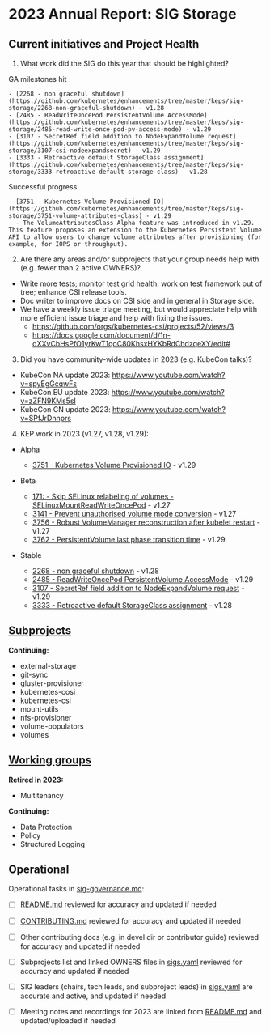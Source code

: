 # 2023 Annual Report: SIG Storage

## Current initiatives and Project Health

1. What work did the SIG do this year that should be highlighted?

<!--
   Some example items that might be worth highlighting:
   - Major KEP advancement
   - Important initiatives that aren't tracked via KEPs
   - Paying down significant tech debt
   - Governance and leadership changes
-->

GA milestones hit

    - [2268 - non graceful shutdown](https://github.com/kubernetes/enhancements/tree/master/keps/sig-storage/2268-non-graceful-shutdown) - v1.28
    - [2485 - ReadWriteOncePod PersistentVolume AccessMode](https://github.com/kubernetes/enhancements/tree/master/keps/sig-storage/2485-read-write-once-pod-pv-access-mode) - v1.29
    - [3107 - SecretRef field addition to NodeExpandVolume request](https://github.com/kubernetes/enhancements/tree/master/keps/sig-storage/3107-csi-nodeexpandsecret) - v1.29
    - [3333 - Retroactive default StorageClass assignment](https://github.com/kubernetes/enhancements/tree/master/keps/sig-storage/3333-retroactive-default-storage-class) - v1.28

Successful progress

    - [3751 - Kubernetes Volume Provisioned IO](https://github.com/kubernetes/enhancements/tree/master/keps/sig-storage/3751-volume-attributes-class) - v1.29
      - The VolumeAttributesClass Alpha feature was introduced in v1.29. This feature proposes an extension to the Kubernetes Persistent Volume API to allow users to change volume attributes after provisioning (for example, for IOPS or throughput).


2. Are there any areas and/or subprojects that your group needs help with (e.g. fewer than 2 active OWNERS)?

<!--
   Note: This list is generated from the KEP metadata in kubernetes/enhancements repository.
      If you find any discrepancy in the generated list here, please check the KEP metadata.
      Please raise an issue in kubernetes/community, if the KEP metadata is correct but the generated list is incorrect.
-->

- Write more tests; monitor test grid health; work on test framework out of tree; enhance CSI release tools.
- Doc writer to improve docs on CSI side and in general in Storage side.
- We have a weekly issue triage meeting, but would appreciate help with more efficient issue triage and help with fixing the issues.
  - https://github.com/orgs/kubernetes-csi/projects/52/views/3
  - https://docs.google.com/document/d/1n-dXXvCbHsPfO1yrKwT1qoC80KhsxHYKbRdChdzqeXY/edit#


3. Did you have community-wide updates in 2023 (e.g. KubeCon talks)?

<!--
  Examples include links to email, slides, or recordings.
-->
- KubeCon NA update 2023: https://www.youtube.com/watch?v=spyEgGcqwFs
- KubeCon EU update 2023: https://www.youtube.com/watch?v=zZFN9KMs5sI
- KubeCon CN update 2023: https://www.youtube.com/watch?v=SPfJrDnnprs

4. KEP work in 2023 (v1.27, v1.28, v1.29):

  - Alpha
    - [3751 - Kubernetes Volume Provisioned IO](https://github.com/kubernetes/enhancements/tree/master/keps/sig-storage/3751-volume-attributes-class) - v1.29

  - Beta
    - [171: - Skip SELinux relabeling of volumes - SELinuxMountReadWriteOncePod](https://github.com/kubernetes/enhancements/tree/master/keps/sig-storage/1710-selinux-relabeling) - v1.27
    - [3141 - Prevent unauthorised volume mode conversion](https://github.com/kubernetes/enhancements/tree/master/keps/sig-storage/3141-prevent-volume-mode-conversion) - v1.27
    - [3756 - Robust VolumeManager reconstruction after kubelet restart](https://github.com/kubernetes/enhancements/tree/master/keps/sig-storage/3756-volume-reconstruction) - v1.27
    - [3762 - PersistentVolume last phase transition time](https://github.com/kubernetes/enhancements/tree/master/keps/sig-storage/3762-persistent-volume-last-phase-transition-time) - v1.29

  - Stable
    - [2268 - non graceful shutdown](https://github.com/kubernetes/enhancements/tree/master/keps/sig-storage/2268-non-graceful-shutdown) - v1.28
    - [2485 - ReadWriteOncePod PersistentVolume AccessMode](https://github.com/kubernetes/enhancements/tree/master/keps/sig-storage/2485-read-write-once-pod-pv-access-mode) - v1.29
    - [3107 - SecretRef field addition to NodeExpandVolume request](https://github.com/kubernetes/enhancements/tree/master/keps/sig-storage/3107-csi-nodeexpandsecret) - v1.29
    - [3333 - Retroactive default StorageClass assignment](https://github.com/kubernetes/enhancements/tree/master/keps/sig-storage/3333-retroactive-default-storage-class) - v1.28

## [Subprojects](https://git.k8s.io/community/sig-storage#subprojects)


**Continuing:**
  - external-storage
  - git-sync
  - gluster-provisioner
  - kubernetes-cosi
  - kubernetes-csi
  - mount-utils
  - nfs-provisioner
  - volume-populators
  - volumes

## [Working groups](https://git.k8s.io/community/sig-storage#working-groups)

**Retired in 2023:**
 - Multitenancy

**Continuing:**
 - Data Protection
 - Policy
 - Structured Logging

## Operational

Operational tasks in [sig-governance.md]:
- [ ] [README.md] reviewed for accuracy and updated if needed
- [ ] [CONTRIBUTING.md] reviewed for accuracy and updated if needed
- [ ] Other contributing docs (e.g. in devel dir or contributor guide) reviewed for accuracy and updated if needed
- [ ] Subprojects list and linked OWNERS files in [sigs.yaml] reviewed for accuracy and updated if needed
- [ ] SIG leaders (chairs, tech leads, and subproject leads) in [sigs.yaml] are accurate and active, and updated if needed
- [ ] Meeting notes and recordings for 2023 are linked from [README.md] and updated/uploaded if needed


[CONTRIBUTING.md]: https://git.k8s.io/community/sig-storage/CONTRIBUTING.md
[sig-governance.md]: https://git.k8s.io/community/committee-steering/governance/sig-governance.md
[README.md]: https://git.k8s.io/community/sig-storage/README.md
[sigs.yaml]: https://git.k8s.io/community/sigs.yaml
[devel]: https://git.k8s.io/community/contributors/devel/README.md
